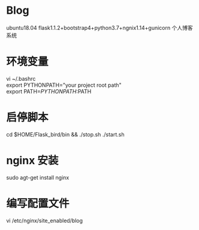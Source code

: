 # Blog
ubuntu18.04 
flask1.1.2+bootstrap4+python3.7+ngnix1.14+gunicorn 个人博客系统

# 环境变量
vi ~/.bashrc <br> 
export PYTHONPATH="your project root path" <br>
export PATH=$PYTHONPATH:$PATH <br>

# 启停脚本
cd $HOME/Flask_bird/bin && ./stop.sh ./start.sh

# nginx 安装
sudo agt-get install nginx

# 编写配置文件
vi /etc/nginx/site_enabled/blog

